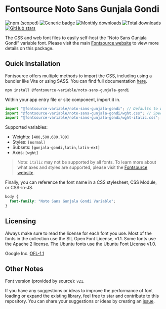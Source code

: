 # Fontsource Noto Sans Gunjala Gondi

[![npm (scoped)](https://img.shields.io/npm/v/@fontsource-variable/noto-sans-gunjala-gondi?color=brightgreen)](https://www.npmjs.com/package/@fontsource-variable/noto-sans-gunjala-gondi) [![Generic badge](https://img.shields.io/badge/fontsource-passing-brightgreen)](https://github.com/fontsource/fontsource) [![Monthly downloads](https://badgen.net/npm/dm/@fontsource-variable/noto-sans-gunjala-gondi)](https://github.com/fontsource/fontsource) [![Total downloads](https://badgen.net/npm/dt/@fontsource-variable/noto-sans-gunjala-gondi)](https://github.com/fontsource/fontsource) [![GitHub stars](https://img.shields.io/github/stars/fontsource/fontsource.svg?style=social&label=Star)](https://github.com/fontsource/fontsource/stargazers)

The CSS and web font files to easily self-host the “Noto Sans Gunjala Gondi” variable font. Please visit the main [Fontsource website](https://fontsource.org/fonts/noto-sans-gunjala-gondi) to view more details on this package.

## Quick Installation

Fontsource offers multiple methods to import the CSS, including using a bundler like Vite or using SASS. You can find full documentation [here](https://fontsource.org/docs/getting-started/introduction).

```javascript
npm install @fontsource-variable/noto-sans-gunjala-gondi
```

Within your app entry file or site component, import it in.

```javascript
import "@fontsource-variable/noto-sans-gunjala-gondi"; // Defaults to wght axis
import "@fontsource-variable/noto-sans-gunjala-gondi/wght.css"; // Specify axis
import "@fontsource-variable/noto-sans-gunjala-gondi/wght-italic.css"; // Specify axis and style
```

Supported variables:
- Weights: `[400,500,600,700]`
- Styles: `[normal]`
- Subsets: `[gunjala-gondi,latin,latin-ext]`
- Axes: `[wght]`

> Note: `italic` may not be supported by all fonts. To learn more about what axes and styles are supported, please visit the [Fontsource website](https://fontsource.org/fonts/noto-sans-gunjala-gondi).

Finally, you can reference the font name in a CSS stylesheet, CSS Module, or CSS-in-JS.

```css
body {
  font-family: "Noto Sans Gunjala Gondi Variable";
}
```

## Licensing
Always make sure to read the license for each font you use. Most of the fonts in the collection use the SIL Open Font License, v1.1. Some fonts use the Apache 2 license. The Ubuntu fonts use the Ubuntu Font License v1.0.

Google Inc.
[OFL-1.1](http://scripts.sil.org/OFL)

## Other Notes
Font version (provided by source): `v21`.

If you have any suggestions or ideas to improve the performance of font loading or expand the existing library, feel free to star and contribute to this repository. You can share your suggestions or ideas by creating an [issue](https://github.com/fontsource/fontsource/issues).